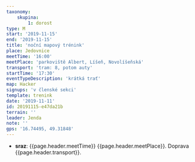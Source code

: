 ```yaml
---
taxonomy:
    skupina:
        1: dorost
type: M
start: '2019-11-15'
end: '2019-11-15'
title: 'noční mapový trénink'
place: Jedovnice
meetTime: '16:00'
meetPlace: 'parkoviště Albert, Líšeň, Novolíšeňská'
transport: 'tram: 8, potom auty'
startTime: '17:30'
eventTypeDescription: 'krátká trať'
map: Hacker
signups: 'v členské sekci'
template: trenink
date: '2019-11-11'
id: 20191115-e47da21b
terrain: ''
leader: Jenda
note: ''
gps: '16.74495, 49.31848'
---
```

* **sraz**: {{page.header.meetTime}} {{page.header.meetPlace}}. Doprava {{page.header.transport}}.
